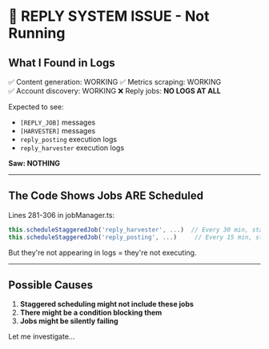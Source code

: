 # 🚨 REPLY SYSTEM ISSUE - Not Running

## What I Found in Logs

✅ Content generation: WORKING
✅ Metrics scraping: WORKING  
✅ Account discovery: WORKING
❌ Reply jobs: **NO LOGS AT ALL**

Expected to see:
- `[REPLY_JOB]` messages
- `[HARVESTER]` messages
- `reply_posting` execution logs
- `reply_harvester` execution logs

**Saw: NOTHING**

---

## The Code Shows Jobs ARE Scheduled

Lines 281-306 in jobManager.ts:
```typescript
this.scheduleStaggeredJob('reply_harvester', ...)  // Every 30 min, start after 10 min
this.scheduleStaggeredJob('reply_posting', ...)     // Every 15 min, start after 2 min
```

But they're not appearing in logs = they're not executing.

---

## Possible Causes

1. **Staggered scheduling might not include these jobs**
2. **There might be a condition blocking them**
3. **Jobs might be silently failing**

Let me investigate...
